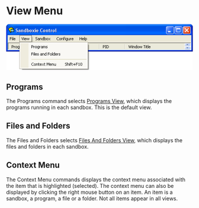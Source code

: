 # View Menu

![](../Media/ViewMenu.png)

## Programs

The Programs command selects [Programs View](ProgramsView.md), which displays the programs running in each sandbox.
This is the default view.

## Files and Folders

The Files and Folders selects [Files And Folders View](FilesAndFoldersView.md), which displays the files and folders in each sandbox.

## Context Menu

The Context Menu commands displays the context menu associated with the item that is highlighted (selected).
The context menu can also be displayed by clicking the right mouse button on an item.
An item is a sandbox, a program, a file or a folder. Not all items appear in all views. 